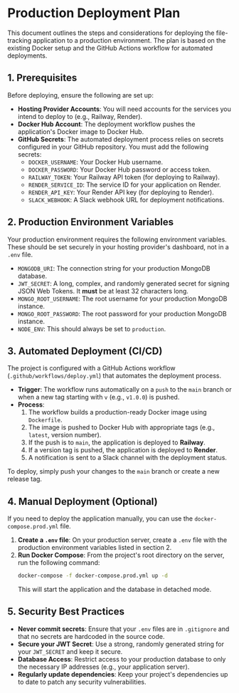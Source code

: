 # Production Deployment Plan

This document outlines the steps and considerations for deploying the file-tracking application to a production environment. The plan is based on the existing Docker setup and the GitHub Actions workflow for automated deployments.

## 1. Prerequisites

Before deploying, ensure the following are set up:

- **Hosting Provider Accounts**: You will need accounts for the services you intend to deploy to (e.g., Railway, Render).
- **Docker Hub Account**: The deployment workflow pushes the application's Docker image to Docker Hub.
- **GitHub Secrets**: The automated deployment process relies on secrets configured in your GitHub repository. You must add the following secrets:
  - `DOCKER_USERNAME`: Your Docker Hub username.
  - `DOCKER_PASSWORD`: Your Docker Hub password or access token.
  - `RAILWAY_TOKEN`: Your Railway API token (for deploying to Railway).
  - `RENDER_SERVICE_ID`: The service ID for your application on Render.
  - `RENDER_API_KEY`: Your Render API key (for deploying to Render).
  - `SLACK_WEBHOOK`: A Slack webhook URL for deployment notifications.

## 2. Production Environment Variables

Your production environment requires the following environment variables. These should be set securely in your hosting provider's dashboard, not in a `.env` file.

- `MONGODB_URI`: The connection string for your production MongoDB database.
- `JWT_SECRET`: A long, complex, and randomly generated secret for signing JSON Web Tokens. It **must** be at least 32 characters long.
- `MONGO_ROOT_USERNAME`: The root username for your production MongoDB instance.
- `MONGO_ROOT_PASSWORD`: The root password for your production MongoDB instance.
- `NODE_ENV`: This should always be set to `production`.

## 3. Automated Deployment (CI/CD)

The project is configured with a GitHub Actions workflow (`.github/workflows/deploy.yml`) that automates the deployment process.

- **Trigger**: The workflow runs automatically on a `push` to the `main` branch or when a new tag starting with `v` (e.g., `v1.0.0`) is pushed.
- **Process**:
  1. The workflow builds a production-ready Docker image using `Dockerfile`.
  2. The image is pushed to Docker Hub with appropriate tags (e.g., `latest`, version number).
  3. If the push is to `main`, the application is deployed to **Railway**.
  4. If a version tag is pushed, the application is deployed to **Render**.
  5. A notification is sent to a Slack channel with the deployment status.

To deploy, simply push your changes to the `main` branch or create a new release tag.

## 4. Manual Deployment (Optional)

If you need to deploy the application manually, you can use the `docker-compose.prod.yml` file.

1.  **Create a `.env` file**: On your production server, create a `.env` file with the production environment variables listed in section 2.
2.  **Run Docker Compose**: From the project's root directory on the server, run the following command:
    ```bash
    docker-compose -f docker-compose.prod.yml up -d
    ```
    This will start the application and the database in detached mode.

## 5. Security Best Practices

- **Never commit secrets**: Ensure that your `.env` files are in `.gitignore` and that no secrets are hardcoded in the source code.
- **Secure your JWT Secret**: Use a strong, randomly generated string for your `JWT_SECRET` and keep it secure.
- **Database Access**: Restrict access to your production database to only the necessary IP addresses (e.g., your application server).
- **Regularly update dependencies**: Keep your project's dependencies up to date to patch any security vulnerabilities.
